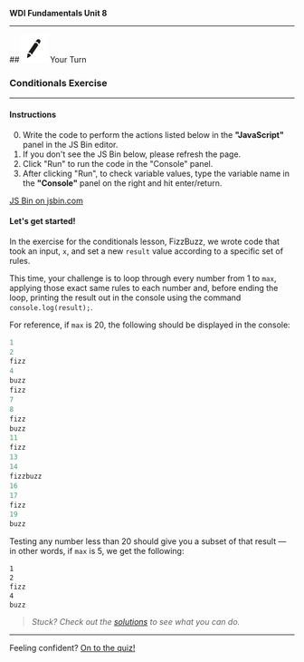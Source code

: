 **WDI Fundamentals Unit 8**

---

##![Your Turn](../assets/exercise.png) Your Turn

### Conditionals Exercise

---

#### Instructions

0. Write the code to perform the actions listed below in the **"JavaScript"** panel in the JS Bin editor. 
0. If you don't see the JS Bin below, please refresh the page.
0. Click "Run" to run the code in the "Console" panel.
0. After clicking "Run", to check variable values, type the variable name in the **"Console"** panel on the right and hit enter/return.

<a class="jsbin-embed" href="http://jsbin.com/hutetuz/1/edit?js,console&height600">JS Bin on jsbin.com</a><script src="http://static.jsbin.com/js/embed.min.js?3.40.3"></script>


#### Let's get started!
In the exercise for the conditionals lesson, FizzBuzz, we wrote code that took an input, `x`, and set a new `result` value according to a specific set of rules. 

This time, your challenge is to loop through every number from 1 to `max`, applying those exact same rules to each number and, before ending the loop, printing the result out in the console using the command `console.log(result);`.

For reference, if `max` is 20, the following should be displayed in the console:

```javascript
1
2
fizz
4
buzz
fizz
7
8
fizz
buzz
11
fizz
13
14
fizzbuzz
16
17
fizz
19
buzz
```

Testing any number less than 20 should give you a subset of that result — in other words, if `max` is 5, we get the following:

```
1
2
fizz
4
buzz
```

> *Stuck? Check out the [solutions](../exercise-solutions.md#loops) to see what you can do.*

---

Feeling confident? [On to the quiz!](control-flow-quiz.md)
